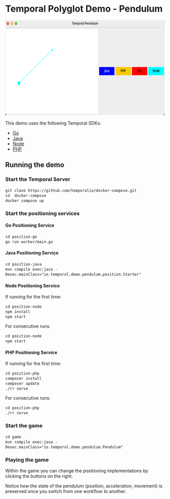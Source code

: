 # Temporal Polyglot Demo - Pendulum

<p align="center">
<img src="img/pendulumnew.png" height="300px" alt="Temporal Pendulum Game"/>
</p>

This demo uses the following Temporal SDKs:

* [Go](https://docs.temporal.io/docs/go/introduction)
* [Java](https://docs.temporal.io/docs/java/introduction)
* [Node](https://docs.temporal.io/docs/node/introduction)
* [PHP](https://docs.temporal.io/docs/php/introduction)

## Running the demo

### Start the Temporal Server

```shell script
git clone https://github.com/temporalio/docker-compose.git
cd  docker-compose
docker compose up
```

### Start the positioning services

#### Go Positioning Service

```shell script
cd position-go
go run worker/main.go
```

#### Java Positioning Service

```shell script
cd position-java
mvn compile exec:java -Dexec.mainClass="io.temporal.demo.pendulum.position.Starter"
```

#### Node Positioning Service

If running for the first time:

```shell script
cd position-node
npm install
npm start
```

For consecutive runs:

```shell script
cd position-node
npm start
```


#### PHP Positioning Service

If running for the first time:

```shell script
cd position-php
composer install
composer update
./rr serve
```

For consecutive runs: 

```shell script
cd position-php
./rr serve
```

### Start the game

```shell script
cd game
mvn compile exec:java -Dexec.mainClass="io.temporal.demo.pendulum.Pendulum"
```

### Playing the game

Within the game you can change the positioning implementations
by clicking the buttons on the right.

Notice how the state of the pendulum (position, acceleration, movement)
is preserved once you switch from one workflow to another.
